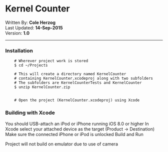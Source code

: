 Kernel Counter
==============

Written By: __Cole Herzog__   
Last Updated: __14-Sep-2015__   
Version: __1.0__    

***


### Installation

        # Wherever project work is stored
        $ cd ~/Projects

        # This will create a directory named KernelCounter
        # containing KernelCounter.xcodeproj along with two subfolders
        # The subfolders are KernelCounterTests and KernelCounter
        $ unzip KernelCounter.zip


        # Open the project (KernelCounter.xcodeproj) using Xcode

### Building with Xcode

You should USB-attach an iPod or iPhone running iOS 8.0 or higher
In Xcode select your attached device as the target (Product -> Destination)
Make sure the connected iPhone or iPod is unlocked
Build and Run


Project will not build on emulator due to use of camera
